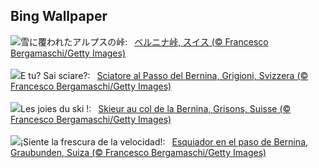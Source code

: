 ## Bing Wallpaper
![](https://www.bing.com/th?id=OHR.BerninaPass_JA-JP7712918425_UHD.jpg&w=1000)雪に覆われたアルプスの峠:&nbsp;&ensp;[ベルニナ峠, スイス (© Francesco Bergamaschi/Getty Images)](https://www.bing.com/th?id=OHR.BerninaPass_JA-JP7712918425_UHD.jpg)
<br><br/>
![](https://www.bing.com/th?id=OHR.BerninaPass_IT-IT0635782959_UHD.jpg&w=1000)E tu? Sai sciare?:&nbsp;&ensp;[Sciatore al Passo del Bernina, Grigioni, Svizzera (© Francesco Bergamaschi/Getty Images)](https://www.bing.com/th?id=OHR.BerninaPass_IT-IT0635782959_UHD.jpg)
<br><br/>
![](https://www.bing.com/th?id=OHR.BerninaPass_FR-FR1590880403_UHD.jpg&w=1000)Les joies du ski !:&nbsp;&ensp;[Skieur au col de la Bernina, Grisons, Suisse (© Francesco Bergamaschi/Getty Images)](https://www.bing.com/th?id=OHR.BerninaPass_FR-FR1590880403_UHD.jpg)
<br><br/>
![](https://www.bing.com/th?id=OHR.BerninaPass_ES-ES9729899080_UHD.jpg&w=1000)¡Siente la frescura de la velocidad!:&nbsp;&ensp;[Esquiador en el paso de Bernina, Graubunden, Suiza (© Francesco Bergamaschi/Getty Images)](https://www.bing.com/th?id=OHR.BerninaPass_ES-ES9729899080_UHD.jpg)
<br><br/>
